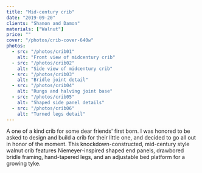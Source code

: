 ```yaml
---
title: "Mid-century crib"
date: "2019-09-20"
clients: "Shanon and Damon"
materials: ["Walnut"]
price: ""
cover: "/photos/crib-cover-640w"
photos:
  - src: "/photos/crib01"
    alt: "Front view of midcentury crib"
  - src: "/photos/crib02"
    alt: "Side view of midcentury crib"
  - src: "/photos/crib03"
    alt: "Bridle joint detail"
  - src: "/photos/crib04"
    alt: "Rungs and halving joint base"
  - src: "/photos/crib05"
    alt: "Shaped side panel details"
  - src: "/photos/crib06"
    alt: "Turned legs detail"
---
```


A one of a kind crib for some dear friends' first born. I was honored to be asked to design and build a crib for their little one, and decided to go all out in honor of the moment. This knockdown-constructed, mid-century style walnut crib features Niemeyer-inspired shaped end panels, drawbored bridle framing, hand-tapered legs, and an adjustable bed platform for a growing tyke.
